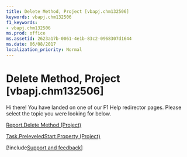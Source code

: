 ```yaml
---
title: Delete Method, Project [vbapj.chm132506]
keywords: vbapj.chm132506
f1_keywords:
- vbapj.chm132506
ms.prod: office
ms.assetid: 2623a17b-0061-4e1b-83c2-0968307d1644
ms.date: 06/08/2017
localization_priority: Normal
---
```



# Delete Method, Project [vbapj.chm132506]

Hi there! You have landed on one of our F1 Help redirector pages. Please select the topic you were looking for below.

[Report.Delete Method (Project)](http://msdn.microsoft.com/library/8a6b35c1-8552-b1be-2823-913790825a82%28Office.15%29.aspx)

[Task.PreleveledStart Property (Project)](http://msdn.microsoft.com/library/fad95da3-0112-b023-3b9e-ef587a168a6f%28Office.15%29.aspx)

[!include[Support and feedback](~/includes/feedback-boilerplate.md)]